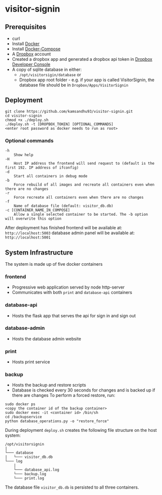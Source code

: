 # visitor-signin

## Prerequisites
 - curl
 - Install [Docker](https://docs.docker.com/install/)
 - Install [Docker-Compose](https://docs.docker.com/compose/install/#prerequisites)
 - A [Dropbox](https://www.dropbox.com) account
 - Created a dropbox app and generated a dropbox api token in [Dropbox Developer Console](https://www.dropbox.com/developers/apps)
 - A copy of sqlite database in either:
   - `/opt/visitorsigin/database` or
   - Dropbox app root folder - e.g. if your app is called VisitorSignin, the database file should be in `Dropbox/Apps/VisitorSignin`

## Deployment
 ```
 git clone https://github.com/kamsandhu93/visitor-signin.git
 cd visitor-signin
 chmod +x ./deploy.sh
 ./deploy.sh -t [DROPBOX_TOKEN] [OPTIONAL_COMMANDS]
 <enter root password as docker needs to run as root>
 ```

### Optional commands
```
-h
    Show help
-H
    Host IP address the frontend will send request to (default is the first 192. IP address of ifconfig)
-d
    Start all containers in debug mode
-b
    Force rebuild of all images and recreate all containers even when there are no changes
-r
    Force recreate all containers even when there are no changes
-f
    Name of database file (default: visitor_db.db)
-c [CONTAINER_NAME_IN_COMPOSE]
    Allow a single selected container to be started. The -b option will overwrite this option
```

After deployment has finished
frontend will be available at: `http://localhost:5003`
database admin panel will be available at: `http://localhost:5001`

## System Infrastructure
The system is made up of five docker containers

### frontend
 - Progressive web application served by node http-server
 - Communicates with both `print` and `database-api` containers

### database-api
 - Hosts the flask app that serves the api for sign in and sign out

### database-admin
 - Hosts the database admin website

### print
 - Hosts print service

### backup
 - Hosts the backup and restore scripts
 - Database is checked every 30 seconds for changes and is backed up if there are changes
To perform a forced restore, run:
```
sudo docker ps
<copy the container id of the backup container>
sudo docker exec -it <container id> /bin/sh
cd /backupservice
python database_operations.py -o "restore_force"
```

During deployment `deploy.sh` creates the following file structure on the host system:
```
/opt/visitorsignin
|
└─── database
|   └─── visitor_db.db
└─── log
    |
    └─── database_api.log
    └─── backup.log
    └─── print.log
```
The database file `visitor_db.db` is persisted to all three containers.
